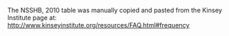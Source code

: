 The NSSHB, 2010 table was manually copied and pasted from the Kinsey Institute page at:
http://www.kinseyinstitute.org/resources/FAQ.html#frequency